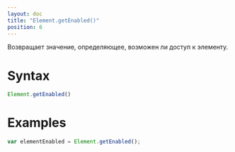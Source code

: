 ```yaml
---
layout: doc
title: "Element.getEnabled()"
position: 6
---
```


Возвращает значение, определяющее, возможен ли доступ к элементу.

# Syntax

```js
Element.getEnabled()
```

# Examples

```js
var elementEnabled = Element.getEnabled();
```
